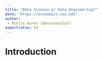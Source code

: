 ```yaml
---
title: "Data Science or Data Engineering?"
date: "https://economics.ceu.edu"
author: 
 - Miklós Koren (@korenmiklos) 
aspectratio: 54
---
```


# Introduction
